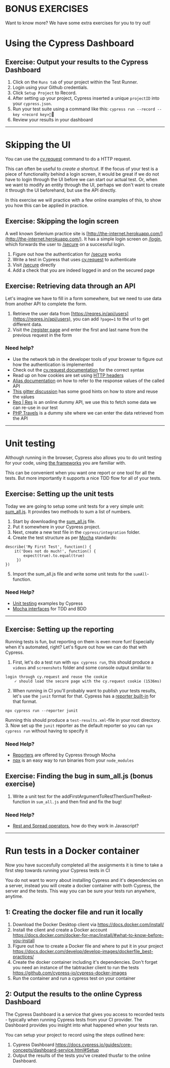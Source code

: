 # BONUS EXERCISES

Want to know more? We have some extra exercises for you to try out!

# Using the Cypress Dashboard

## Exercise: Output your results to the Cypress Dashboard

1. Click on the `Runs tab` of your project within the Test Runner.
2. Login using your Github credentials.
3. Click `Setup Project` to Record.
4. After setting up your project, Cypress inserted a unique `projectID` into your `cypress.json`.
5. Run your test suite using a command like this: ```cypress run --record --key <record key>```
6. Review your results in your dashboard

-------------
# Skipping the UI
You can use the [cy.request](https://docs.cypress.io/api/commands/request.html) command to do a HTTP request.

This can often be useful to _create a shortcut_. If the focus of your test is a piece of functionality behind a login screen, it would be great if we do not have to login through the UI before we can start our actual test. Or, when we want to modify an entity through the UI, perhaps we don't want to create it through the UI beforehand, but use the API directly.

In this exercise we will practice with a few online examples of this, to show you how this can be applied in practice.

## Exercise: Skipping the login screen
A well known Selenium practice site is [http://the-internet.herokuapp.com/](http://the-internet.herokuapp.com/). It has a simple login screen on [/login](http://the-internet.herokuapp.com/login), which forwards the user to [/secure](http://the-internet.herokuapp.com/secure) on a successful login.

1. Figure out how the authentication for [/secure](http://the-internet.herokuapp.com/secure) works
2. Write a test in Cypress that uses [cy.request](https://docs.cypress.io/api/commands/request.html) to authenticate
3. Visit [/secure](http://the-internet.herokuapp.com/secure) directly
4. Add a check that you are indeed logged in and on the secured page

## Exercise: Retrieving data through an API
Let's imagine we have to fill in a form somewhere, but we need to use data from another API to complete the form.

1. Retrieve the user data from [https://reqres.in/api/users](https://reqres.in/api/users), you can add `?page=1` to the url to get different data.
2. Visit the [/register page](https://www.phptravels.net/register) and enter the first and last name from the previous request in the form

### Need help?
* Use the network tab in the developer tools of your browser to figure out how the authentication is implemented
* Check out the [cy.request documentation](https://docs.cypress.io/api/commands/request.html) for the correct syntax
* Read up on how cookies are set using [HTTP headers](https://developer.mozilla.org/en-US/docs/Web/HTTP/Headers/Set-Cookie)
* [Alias documentation](https://docs.cypress.io/guides/core-concepts/aliases-and-references.html#Introducing-Aliasing) on how to refer to the response values of the called API
* [This gitter discussion](https://gitter.im/cypress-io/cypress/archives/2017/01/13) has some good hints on how to store and reuse the values
* [Req | Res](https://reqres.in/) is an online dummy API, we use this to fetch some data we can re-use in our test
* [PHP Travels](https://www.phptravels.net/register) is a dummy site where we can enter the data retrieved from the API

-------------
# Unit testing

Although running in the browser, Cypress also allows you to do unit testing for your code, using [the frameworks](https://docs.cypress.io/guides/references/bundled-tools.html) you are familiar with.

This can be convenient when you want one report or one tool for all the tests. But more importantly it supports a nice TDD flow for all of your tests.

## Exercise: Setting up the unit tests
Today we are going to setup some unit tests for a very simple unit: [sum_all.js](https://raw.githubusercontent.com/xebia/cypress-advanced-meetup-2018/master/my_simple_library/sum_all.js).
It provides two methods to sum a list of numbers.

1. Start by downloading the [sum_all.js](https://gist.github.com/joostvanwollingen/4e5f3919055642d526707a8dd97f652d) file.
2. Put it somewhere in your Cypress project.
3. Next, create a new test file in the `cypress/integration` folder.
4. Create the test structure as per [Mocha](https://mochajs.org/) standards:
```
describe('My First Test', function() {
    it('Does not do much!', function() {
        expect(true).to.equal(true)
     })
})
```
5. Import the sum_all.js file and write some unit tests for the `sumAll`-function.


### Need Help?
* [Unit testing](https://github.com/cypress-io/cypress-example-recipes/tree/master/examples/unit-testing__application-code) examples by Cypress
* [Mocha interfaces](https://mochajs.org/#interfaces) for TDD and BDD

-------------
## Exercise: Setting up the reporting

Running tests is fun, but reporting on them is even more fun! Especially when it's automated, right? Let's figure out how we can do that with Cypress.

1. First, let's do a test run with `npx cypress run`, this should produce a `videos` and `screenshots` folder and some console output similiar to:
```
login through cy.request and reuse the cookie
    ✓ should load the secure page with the cy.request cookie (1536ms)
```
2. When running in CI you'll probably want to publish your tests results, let's use the `junit` format for that. Cypress has a [reporter built-in](https://mochajs.org/#reporters) for that format.
```
npx cypress run --reporter junit
```
Running this should produce a `test-results.xml`-file in your root directory.
3. Now set up the `junit` reporter as the default reporter so you can `npx cypress run` without having to specify it


### Need Help?
* [Reporters](https://docs.cypress.io/guides/tooling/reporters.html) are offered by Cypress through Mocha
* [npx](https://medium.com/@maybekatz/introducing-npx-an-npm-package-runner-55f7d4bd282b) is an easy way to run binaries from your `node_modules`

## Exercise: Finding the bug in sum_all.js (bonus exercise)
1. Write a unit test for the addFirstArgumentToRestThenSumTheRest-function in `sum_all.js` and then find and fix the bug!


### Need Help?

* [Rest and Spread operators](https://codingwithspike.wordpress.com/2016/06/11/javascript-rest-spread-operators/), how do they work in Javascript?

-------------
# Run tests in a Docker container

Now you have succesfully completed all the assignments it is time to take a first step towards running your Cypress tests in CI

You do not want to worry about installing Cypress and it's dependencies on a server, instead you will create a docker container with both Cypress, the server and the tests. This way you can be sure your tests run anywhere, anytime.


## 1: Creating the docker file and run it locally

1. Download the Docker Desktop client via <https://docs.docker.com/install/>
2. Install the client and create a Docker account  <https://docs.docker.com/docker-for-mac/install/#what-to-know-before-you-install>
3. Figure out how to create a Docker file and where to put it in your project <https://docs.docker.com/develop/develop-images/dockerfile_best-practices/>
4. Create the docker container including it's dependencies. Don't forget you need an instance of the tabtracker client to run the tests <https://github.com/cypress-io/cypress-docker-images>
5. Run the container and run a cypress test on your container

## 2: Output the results to the online Cypress Dashboard

The Cypress Dashboard is a service that gives you access to recorded tests - typically when running Cypress tests from your CI provider. The Dashboard provides you insight into what happened when your tests ran.

You can setup your project to record using the steps outlined here:
1. Cypress Dashboard https://docs.cypress.io/guides/core-concepts/dashboard-service.html#Setup
2. Output the results of the tests you've created thusfar to the online Dashboard.
